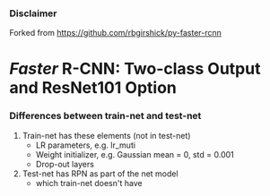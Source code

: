 ### Disclaimer

Forked from https://github.com/rbgirshick/py-faster-rcnn

# *Faster* R-CNN: Two-class Output and ResNet101 Option

### Differences between train-net and test-net
1. Train-net has these elements (not in test-net)
    - LR parameters, e.g. lr_muti
    - Weight initializer, e.g. Gaussian mean = 0, std = 0.001
    - Drop-out layers
2. Test-net has RPN as part of the net model
    - which train-net doesn't have
